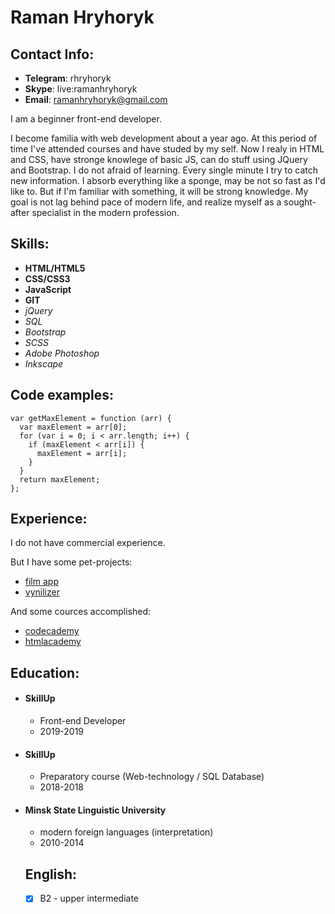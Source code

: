 # Raman Hryhoryk


## Contact Info:

+ **Telegram**: rhryhoryk
+ **Skype**: live:ramanhryhoryk
+ **Email**: ramanhryhoryk@gmail.com

I am a beginner front-end developer.

I become familia with web development about a year ago. At this period of time I've attended courses and have studed by my self. 
Now I realy in HTML and CSS, have stronge knowlege of basic JS, can do stuff using JQuery and Bootstrap.
I do not afraid of learning.  Every single minute I try to catch new information. 
I absorb everything like a sponge, may be not so fast as I'd like to. But if I'm familiar with something, it will be strong knowledge.
My goal is not lag behind pace of modern life, and realize myself as a sought-after specialist in the modern profession.


## Skills:

+ **HTML/HTML5**
+ **CSS/CSS3**
+ **JavaScript**
+ **GIT**
+ *jQuery*
+ *SQL*
+ *Bootstrap*
+ *SCSS*
+ *Adobe Photoshop*
+ *Inkscape*


## Code examples:

```
var getMaxElement = function (arr) {
  var maxElement = arr[0];
  for (var i = 0; i < arr.length; i++) {
    if (maxElement < arr[i]) {
      maxElement = arr[i];
    }
  }
  return maxElement;
};
```

## Experience:

I do not have commercial experience. 

But I have some pet-projects: 

+ [film app](https://rhryhoryk.github.io/FilmApp)
+ [vynilizer](https://rhryhoryk.github.io/Vynilizer)


And some cources accomplished: 

+ [codecademy](https://www.codecademy.com/profiles/rhryhoryk)
+ [htmlacademy](https://htmlacademy.ru/profile/rhryhoryk)


## Education:

+ #### SkillUp
  + Front-end Developer
  + 2019-2019
+ #### SkillUp
  + Preparatory course (Web-technology / SQL Database)
  + 2018-2018
+ #### Minsk State Linguistic University
  + modern foreign languages (interpretation)
  + 2010-2014


  ## English:

  - [x] B2 - upper intermediate
